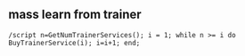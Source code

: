 ## mass learn from trainer
```
/script n=GetNumTrainerServices(); i = 1; while n >= i do BuyTrainerService(i); i=i+1; end;
```